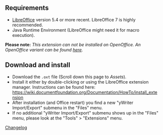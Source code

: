## Requirements
 
* [LibreOffice](https://www.libreoffice.org/) version 5.4 or more recent. LibreOffice 7 is highly recommended.
* Java Runtime Environment (LibreOffice might need it for macro execution).

__Please note:__  _This extension can not be installed on OpenOffice. An OpenOffice variant can be found [here]( https://peter88213.github.io/pywoo)._

## Download and install

* Download the `.oxt` file (Scroll down this page to _Assets_).
* Install it either by double-clicking or using the LibreOffice extension manager. Instructions can be found here: https://wiki.documentfoundation.org/Documentation/HowTo/install_extension
* After installation (and Office restart) you find a new "yWriter Import/Export" submenu in the "Files" menu.
* If no additional "yWriter Import/Export" submenu shows up in the "Files" menu, please look at the "Tools" > "Extensions" menu.

[Changelog](https://peter88213.github.io/yw-cnv/changelog)